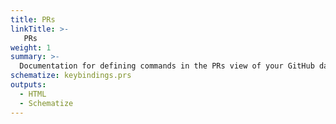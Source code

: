 ```yaml
---
title: PRs
linkTitle: >-
   PRs
weight: 1
summary: >-
  Documentation for defining commands in the PRs view of your GitHub dashboard.
schematize: keybindings.prs
outputs:
  - HTML
  - Schematize
---
```



